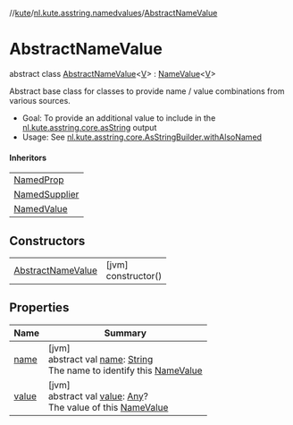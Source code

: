 //[kute](../../../index.md)/[nl.kute.asstring.namedvalues](../index.md)/[AbstractNameValue](index.md)

# AbstractNameValue

abstract class [AbstractNameValue](index.md)&lt;[V](index.md)&gt; : [NameValue](../-name-value/index.md)&lt;[V](index.md)&gt; 

Abstract base class for classes to provide name / value combinations from various sources.

- 
   Goal: To provide an additional value to include in the [nl.kute.asstring.core.asString](../../nl.kute.asstring.core/as-string.md) output
- 
   Usage: See  [nl.kute.asstring.core.AsStringBuilder.withAlsoNamed](../../nl.kute.asstring.core/-as-string-builder/with-also-named.md)

#### Inheritors

| |
|---|
| [NamedProp](../-named-prop/index.md) |
| [NamedSupplier](../-named-supplier/index.md) |
| [NamedValue](../-named-value/index.md) |

## Constructors

| | |
|---|---|
| [AbstractNameValue](-abstract-name-value.md) | [jvm]<br>constructor() |

## Properties

| Name | Summary |
|---|---|
| [name](../-name-value/name.md) | [jvm]<br>abstract val [name](../-name-value/name.md): [String](https://kotlinlang.org/api/latest/jvm/stdlib/kotlin/-string/index.html)<br>The name to identify this [NameValue](../-name-value/index.md) |
| [value](../-name-value/value.md) | [jvm]<br>abstract val [value](../-name-value/value.md): [Any](https://kotlinlang.org/api/latest/jvm/stdlib/kotlin/-any/index.html)?<br>The value of this [NameValue](../-name-value/index.md) |
